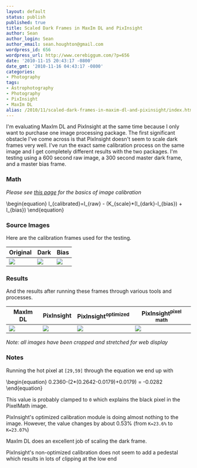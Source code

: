 ```yaml
---
layout: default
status: publish
published: true
title: Scaled Dark Frames in MaxIm DL and PixInsight
author: Sean
author_login: Sean
author_email: sean.houghton@gmail.com
wordpress_id: 656
wordpress_url: http://www.cerebiggum.com/?p=656
date: '2010-11-15 20:43:17 -0800'
date_gmt: '2010-11-16 04:43:17 -0800'
categories:
- Photography
tags:
- Astrophotography
- Photography
- PixInsight
- MaxIm DL
alias: /2010/11/scaled-dark-frames-in-maxim-dl-and-pixinsight/index.html
---
```

I'm evaluating MaxIm DL and PixInsight at the same time because I only want to purchase one image processing package.  The first significant obstacle I've come across is that PixInsight doesn't seem to scale dark frames very well.  I've run the exact same calibration process on the same image and I get completely different results with the two packages.  I'm testing using a 600 second raw image, a 300 second master dark frame, and a master bias frame.

### Math

*Please see [this page](http://www.astrophoto.net/calibration.htm) for the basics of image calibration*

<div>
\begin{equation}
   I_{calibrated}=I_{raw} - (K_{scale}*(I_{dark}-I_{bias}) + I_{bias})
\end{equation}
</div>

### Source Images

Here are the calibration frames used for the testing.

| Original | Dark| Bias |
| --- | --- | --- |
| ![]({{site.url_root}}/media/2010/11/Original.png) | ![]({{site.url_root}}/media/2010/11/ST8300-Dark-300s-Bin1-15C.png) | ![]({{site.url_root}}/media/2010/11/ST8300-Bias-Bin1-15C.png) |


### Results

And the results after running these frames through various tools and processes.

| MaxIm DL | PixInsight| PixInsight<sup>optimized</sup> | PixInsight<sup>pixel math<sup> |
| --- | --- | --- | --- |
| ![]({{site.url_root}}/media/2010/11/MaximCalibrated.png) | ![]({{site.url_root}}/media/2010/11/PixInsightCalibratedNoOpt.png) | ![]({{site.url_root}}/media/2010/11/PixInsightCalibrated.png) | ![]({{site.url_root}}/media/2010/11/PixelMath.png) |

*Note: all images have been cropped and stretched for web display*


### Notes

Running the hot pixel at `[29,59]` through the equation we end up with

<div>
\begin{equation}
    0.2360-(2*(0.2642-0.0179)+0.0179) = -0.0282
\end{equation}
</div>

This value is probably clamped to `0` which explains the black pixel in the PixelMath image.

PixInsight's optimized calibration module is doing almost nothing to the image.  However, the value changes by about 0.53% (from `K=23.6%` to `K=23.07%`)

MaxIm DL does an excellent job of scaling the dark frame.

PixInsight's non-optimized calibration does not seem to add a pedestal which results in lots of clipping at the low end